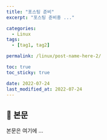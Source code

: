 ```yaml
---
title: "포스팅 준비"
excerpt: "포스팅 준비중 ..."

categories:
  - Linux 
tags:
  - [tag1, tag2]

permalink: /linux/post-name-here-2/

toc: true
toc_sticky: true

date: 2022-07-24
last_modified_at: 2022-07-24
---
```


## 🦥 본문

본문은 여기에 ...

